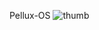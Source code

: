 Pellux-OS
![thumb](https://github.com/pelleadlen/pellux-OS/assets/92332213/bbf43d11-5559-4fac-b437-476d74a7c3dd)

